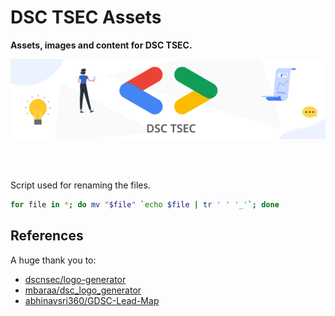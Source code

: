 # DSC TSEC Assets

**Assets, images and content for DSC TSEC.**

![](DSC_TSEC_Banner.png)

</br>
</br>

Script used for renaming the files.

```bash
for file in *; do mv "$file" `echo $file | tr ' ' '_'`; done
```

## References

A huge thank you to:

- [dscnsec/logo-generator](https://github.com/dscnsec/logo-generator)
- [mbaraa/dsc_logo_generator](https://github.com/mbaraa/dsc_logo_generator)
- [abhinavsri360/GDSC-Lead-Map](https://github.com/abhinavsri360/GDSC-Lead-Map)
